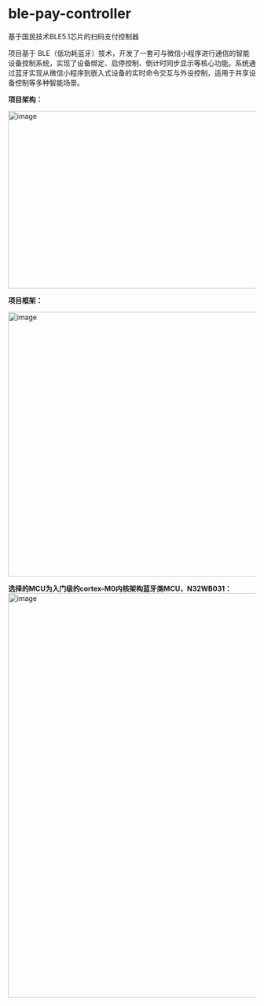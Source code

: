 # ble-pay-controller
基于国民技术BLE5.1芯片的扫码支付控制器

项目基于 BLE（低功耗蓝牙）技术，开发了一套可与微信小程序进行通信的智能设备控制系统，实现了设备绑定、启停控制、倒计时同步显示等核心功能。系统通过蓝牙实现从微信小程序到嵌入式设备的实时命令交互与外设控制，适用于共享设备控制等多种智能场景。

**项目架构：**

<img width="541" height="361" alt="image" src="https://github.com/user-attachments/assets/bf7ad1ec-5afc-40b5-b05f-d1fb0f0ef766" />

**项目框架：**

<img width="1257" height="538" alt="image" src="https://github.com/user-attachments/assets/ac11dc1c-cacb-4cc5-a987-9206ddd5d0d8" />


**选择的MCU为入门级的cortex-M0内核架构蓝牙类MCU，N32WB031：**
<img width="1266" height="823" alt="image" src="https://github.com/user-attachments/assets/7b7db5d5-fca3-46d3-a0c4-80c343a6c36e" />

